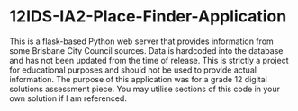 # 12IDS-IA2-Place-Finder-Application

This is a flask-based Python web server that provides information from some Brisbane City Council sources. 
Data is hardcoded into the database and has not been updated from the time of release. This is strictly a project for educational purposes and should not be used to provide actual information.
The purpose of this application was for a grade 12 digital solutions assessment piece. You may utilise sections of this code in your own solution if I am referenced.
